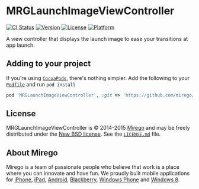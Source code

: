 # MRGLaunchImageViewController

[![CI Status](http://img.shields.io/travis/Mirego/MRGLaunchImageViewController.svg?style=flat)](https://travis-ci.org/Mirego/MRGLaunchImageViewController)
[![Version](https://img.shields.io/cocoapods/v/MRGLaunchImageViewController.svg?style=flat)](http://cocoadocs.org/docsets/MRGLaunchImageViewController)
[![License](https://img.shields.io/cocoapods/l/MRGLaunchImageViewController.svg?style=flat)](http://cocoadocs.org/docsets/MRGLaunchImageViewController)
[![Platform](https://img.shields.io/cocoapods/p/MRGLaunchImageViewController.svg?style=flat)](http://cocoadocs.org/docsets/MRGLaunchImageViewController)

A view controller that displays the launch image to ease your transitions at app launch.

## Adding to your project

If you're using [`CocoaPods`](http://cocoapods.org/), there's nothing simpler.
Add the following to your [`Podfile`](http://docs.cocoapods.org/podfile.html)
and run `pod install`

```ruby
pod 'MRGLaunchImageViewController', :git => 'https://github.com/mirego/MRGLaunchImageViewController.iOS.git'
```

## License

MRGLaunchImageViewController is © 2014-2015 [Mirego](http://www.mirego.com) and may be freely
distributed under the [New BSD license](http://opensource.org/licenses/BSD-3-Clause).
See the [`LICENSE.md`](https://github.com/mirego/MRGLaunchImageViewController.iOS/blob/master/LICENSE.md) file.

## About Mirego

Mirego is a team of passionate people who believe that work is a place where you can innovate and have fun.
We proudly built mobile applications for
[iPhone](http://mirego.com/en/iphone-app-development/ "iPhone application development"),
[iPad](http://mirego.com/en/ipad-app-development/ "iPad application development"),
[Android](http://mirego.com/en/android-app-development/ "Android application development"),
[Blackberry](http://mirego.com/en/blackberry-app-development/ "Blackberry application development"),
[Windows Phone](http://mirego.com/en/windows-phone-app-development/ "Windows Phone application development") and
[Windows 8](http://mirego.com/en/windows-8-app-development/ "Windows 8 application development").
